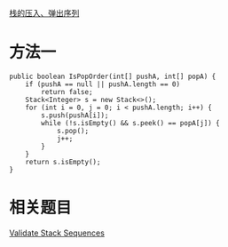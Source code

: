 [栈的压入、弹出序列](https://www.nowcoder.com/practice/d77d11405cc7470d82554cb392585106?tpId=13&tqId=11174&tPage=1&rp=1&ru=/ta/coding-interviews&qru=/ta/coding-interviews/question-ranking&from=cyc_github) 

# 方法一

    public boolean IsPopOrder(int[] pushA, int[] popA) {
        if (pushA == null || pushA.length == 0)
            return false;
        Stack<Integer> s = new Stack<>();
        for (int i = 0, j = 0; i < pushA.length; i++) {
            s.push(pushA[i]);
            while (!s.isEmpty() && s.peek() == popA[j]) {
                s.pop();
                j++;
            }
        }
        return s.isEmpty();
    }

# 相关题目

[Validate Stack Sequences](https://leetcode.com/problems/validate-stack-sequences/)
